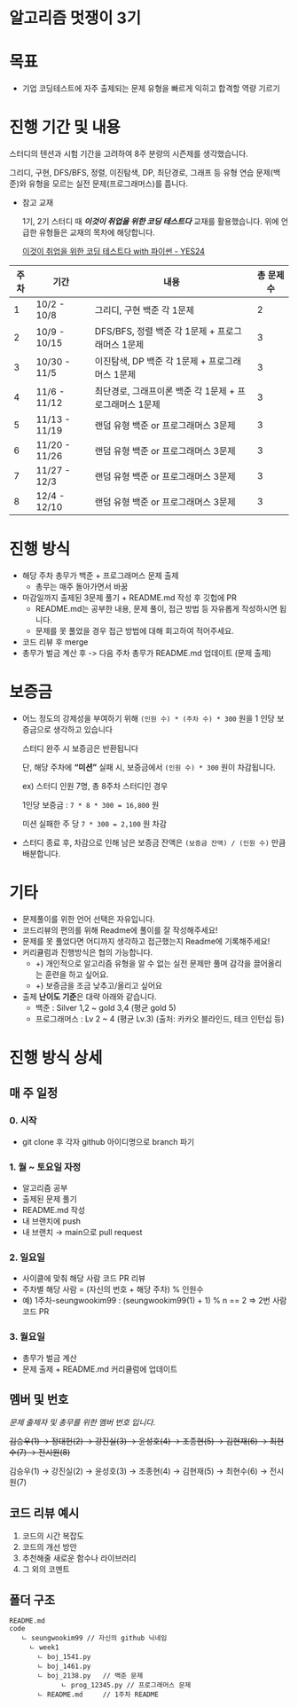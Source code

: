 # 알고리즘 멋쟁이 3기
# 목표

- 기업 코딩테스트에 자주 출제되는 문제 유형을 빠르게 익히고 합격할 역량 기르기

# 진행 기간 및 내용

스터디의 텐션과 시험 기간을 고려하여 8주 분량의 시즌제를 생각했습니다.

그리디, 구현, DFS/BFS, 정렬, 이진탐색, DP, 최단경로, 그래프 등 유형 연습 문제(백준)와 유형을 모르는 실전 문제(프로그래머스)를 풉니다.

- 참고 교재
    
    1기, 2기 스터디 때 ***이것이 취업을 위한 코딩 테스트다***  교재를 활용했습니다. 위에 언급한 유형들은 교재의 목차에 해당합니다.
    
    [이것이 취업을 위한 코딩 테스트다 with 파이썬  - YES24](http://www.yes24.com/Product/Goods/91433923)
    

| 주차 | 기간 | 내용 | 총 문제 수 |
| --- | --- | --- | --- |
| 1 | 10/2 - 10/8 | 그리디, 구현 백준 각 1문제 | 2 |
| 2 | 10/9 - 10/15 | DFS/BFS, 정렬 백준 각 1문제 + 프로그래머스 1문제 | 3 |
| 3 | 10/30 - 11/5 | 이진탐색, DP 백준 각 1문제 + 프로그래머스 1문제 | 3 |
| 4 | 11/6 - 11/12 | 최단경로, 그래프이론 백준 각 1문제 + 프로그래머스 1문제 | 3 |
| 5 | 11/13 - 11/19 | 랜덤 유형 백준 or 프로그래머스 3문제 | 3 |
| 6 | 11/20 - 11/26 | 랜덤 유형 백준 or 프로그래머스 3문제 | 3 |
| 7 | 11/27 - 12/3 | 랜덤 유형 백준 or 프로그래머스 3문제 | 3 |
| 8 | 12/4 - 12/10 | 랜덤 유형 백준 or 프로그래머스 3문제 | 3 |

# 진행 방식

- 해당 주차 총무가 백준 + 프로그래머스 문제 출제
    - 총무는 매주 돌아가면서 바꿈
- 마감일까지 출제된 3문제 풀기 + README.md 작성 후 깃헙에 PR
    - README.md는 공부한 내용, 문제 풀이, 접근 방법 등 자유롭게 작성하시면 됩니다.
    - 문제를 못 풀었을 경우 접근 방법에 대해 회고하여 적어주세요.
- 코드 리뷰 후 merge
- 총무가 벌금 계산 후 -> 다음 주차 총무가 README.md 업데이트 (문제 출제)

# 보증금

- 어느 정도의 강제성을 부여하기 위해 `(인원 수) * (주차 수) * 300` 원을 1 인당 보증금으로 생각하고 있습니다
    
    스터디 완주 시 보증금은 반환됩니다
    
    단, 해당 주차에 **“미션”** 실패 시, 보증금에서 `(인원 수) * 300` 원이 차감됩니다.
    
    ex) 스터디 인원 7명, 총 8주차 스터디인 경우
    
    1인당 보증금 : `7 * 8 * 300 = 16,800` 원
    
    미션 실패한 주 당 `7 * 300 = 2,100` 원 차감
    
- 스터디 종료 후, 차감으로 인해 남은 보증금 잔액은 `(보증금 잔액) / (인원 수)` 만큼 배분합니다.

# 기타

- 문제풀이를 위한 언어 선택은 자유입니다.
- 코드리뷰의 편의를 위해 Readme에 풀이를 잘 작성해주세요!
- 문제를 못 풀었다면 어디까지 생각하고 접근했는지 Readme에 기록해주세요!
- 커리큘럼과 진행방식은 협의 가능합니다.
    - +) 개인적으로 알고리즘 유형을 알 수 없는 실전 문제만 풀며 감각을 끌어올리는 훈련을 하고 싶어요.
    - +) 보증금을 조금 낮추고/올리고 싶어요
- 출제 **난이도 기준**은 대략 아래와 같습니다.
    - 백준 : Silver 1,2 ~ gold 3,4 (평균 gold 5)
    - 프로그래머스 : Lv 2 ~ 4 (평균 Lv.3) (출처: 카카오 블라인드, 테크 인턴십 등)

# 진행 방식 상세

## 매 주 일정

### 0. 시작

- git clone 후 각자 github 아이디명으로 branch 파기

### 1. 월 ~ 토요일 자정

- 알고리즘 공부
- 출제된 문제 풀기
- README.md 작성
- 내 브랜치에 push
- 내 브랜치 → main으로 pull request

### 2. 일요일

- 사이클에 맞춰 해당 사람 코드 PR 리뷰
- 주차별 해당 사람 = (자신의 번호 + 해당 주차) % 인원수
- 예) 1주차-seungwookim99 : (seungwookim99(1) + 1) % n == 2 => 2번 사람 코드 PR

### 3. 월요일

- 총무가 벌금 계산
- 문제 출제 + README.md 커리큘럼에 업데이트

## 멤버 및 번호

*문제 출제자 및 총무를 위한 멤버 번호 입니다.*

~~김승우(1) → 정대헌(2) → 강진실(3) → 윤성호(4) → 조종현(5) → 김현재(6) → 최현수(7) → 전시원(8)~~

김승우(1) → 강진실(2) → 윤성호(3) → 조종현(4) → 김현재(5) → 최현수(6) → 전시원(7)

## 코드 리뷰 예시

1. 코드의 시간 복잡도
2. 코드의 개선 방안
3. 추천해줄 새로운 함수나 라이브러리
4. 그 외의 코멘트

## 폴더 구조

```
README.md
code
   ㄴ seungwookim99 // 자신의 github 닉네임
     ㄴ week1
       ㄴ boj_1541.py
       ㄴ boj_1461.py
       ㄴ boj_2138.py   // 백준 문제
			 ㄴ prog_12345.py // 프로그래머스 문제
       ㄴ README.md     // 1주차 README
```